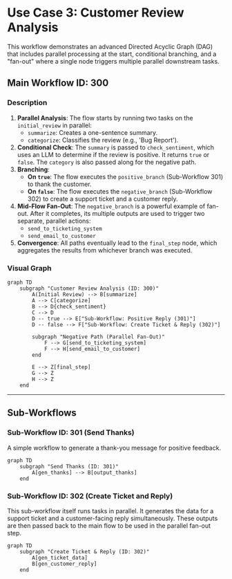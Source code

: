 # Use Case 3: Customer Review Analysis

This workflow demonstrates an advanced Directed Acyclic Graph (DAG) that includes parallel processing at the start, conditional branching, and a "fan-out" where a single node triggers multiple parallel downstream tasks.

## Main Workflow ID: 300

### Description

1. **Parallel Analysis**: The flow starts by running two tasks on the `initial_review` in parallel:
    - `summarize`: Creates a one-sentence summary.
    - `categorize`: Classifies the review (e.g., 'Bug Report').
2. **Conditional Check**: The `summary` is passed to `check_sentiment`, which uses an LLM to determine if the review is positive. It returns `true` or `false`. The `category` is also passed along for the negative path.
3. **Branching**:
    - **On `true`**: The flow executes the `positive_branch` (Sub-Workflow 301) to thank the customer.
    - **On `false`**: The flow executes the `negative_branch` (Sub-Workflow 302) to create a support ticket and a customer reply.
4. **Mid-Flow Fan-Out**: The `negative_branch` is a powerful example of fan-out. After it completes, its multiple outputs are used to trigger two separate, parallel actions:
    - `send_to_ticketing_system`
    - `send_email_to_customer`
5. **Convergence**: All paths eventually lead to the `final_step` node, which aggregates the results from whichever branch was executed.

### Visual Graph

```mermaid
graph TD
    subgraph "Customer Review Analysis (ID: 300)"
        A(Initial Review) --> B[summarize]
        A --> C[categorize]
        B --> D{check_sentiment}
        C --> D
        D -- true --> E["Sub-Workflow: Positive Reply (301)"]
        D -- false --> F["Sub-Workflow: Create Ticket & Reply (302)"]

        subgraph "Negative Path (Parallel Fan-Out)"
            F --> G[send_to_ticketing_system]
            F --> H[send_email_to_customer]
        end

        E --> Z[final_step]
        G --> Z
        H --> Z
    end
```

---

## Sub-Workflows

### Sub-Workflow ID: 301 (Send Thanks)

A simple workflow to generate a thank-you message for positive feedback.

```mermaid
graph TD
    subgraph "Send Thanks (ID: 301)"
        A[gen_thanks] --> B[output_thanks]
    end
```

### Sub-Workflow ID: 302 (Create Ticket and Reply)

This sub-workflow itself runs tasks in parallel. It generates the data for a support ticket and a customer-facing reply simultaneously. These outputs are then passed back to the main flow to be used in the parallel fan-out step.

```mermaid
graph TD
    subgraph "Create Ticket & Reply (ID: 302)"
        A[gen_ticket_data]
        B[gen_customer_reply]
    end
```
